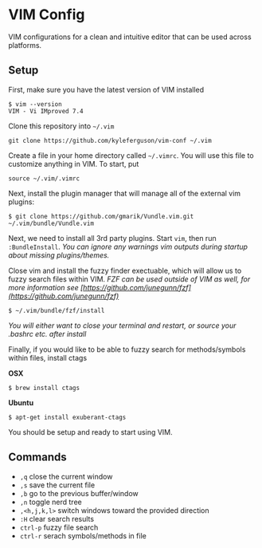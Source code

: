 # VIM Config

VIM configurations for a clean and intuitive editor that can be used across platforms.

## Setup

First, make sure you have the latest version of VIM installed

```
$ vim --version
VIM - Vi IMproved 7.4
```

Clone this repository into `~/.vim`

```
git clone https://github.com/kyleferguson/vim-conf ~/.vim
```


Create a file in your home directory called `~/.vimrc`. You will use this file to customize anything in VIM. To start, put

```
source ~/.vim/.vimrc
```

Next, install the plugin manager that will manage all of the external vim plugins:

```
$ git clone https://github.com/gmarik/Vundle.vim.git ~/.vim/bundle/Vundle.vim
```

Next, we need to install all 3rd party plugins. Start `vim`, then run `:BundleInstall`. *You can ignore any warnings vim outputs during startup about missing plugins/themes.*

Close vim and install the fuzzy finder exectuable, which will allow us to fuzzy search files within VIM. *FZF can be used outside of VIM as well, for more information see [https://github.com/junegunn/fzf](https://github.com/junegunn/fzf)*

```
$ ~/.vim/bundle/fzf/install
```

*You will either want to close your terminal and restart, or source your .bashrc etc. after install*

Finally, if you would like to be able to fuzzy search for methods/symbols within files, install ctags

**OSX**

```
$ brew install ctags
```

**Ubuntu**

```
$ apt-get install exuberant-ctags
```

You should be setup and ready to start using VIM.


## Commands

- `,q` close the current window
- `,s` save the current file
- `,b` go to the previous buffer/window
- `,n` toggle nerd tree
- `,<h,j,k,l>` switch windows toward the provided direction
- `:H` clear search results
- `ctrl-p` fuzzy file search
- `ctrl-r` serach symbols/methods in file
